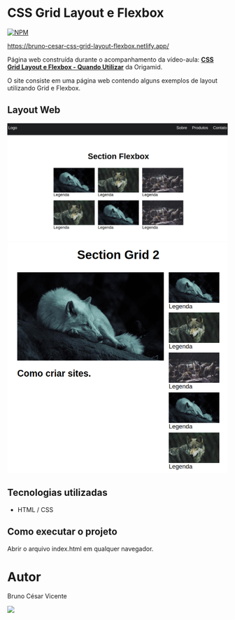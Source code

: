 # CSS Grid Layout e Flexbox 
[![NPM](https://img.shields.io/npm/l/express)](https://github.com/brunocesaromax/css-grid-layout-flexbox/blob/master/LICENSE)

https://bruno-cesar-css-grid-layout-flexbox.netlify.app/

Página web construída durante o acompanhamento da vídeo-aula: __[CSS Grid Layout e Flexbox - Quando Utilizar](https://www.youtube.com/watch?v=x-4z_u8LcGc)__ da Origamid.

O site consiste em uma página web contendo alguns exemplos de layout utilizando Grid e Flexbox.

## Layout Web

![Img 1](https://github.com/brunocesaromax/css-grid-layout-flexbox/blob/master/img/img1.png)
![Img 2](https://github.com/brunocesaromax/css-grid-layout-flexbox/blob/master/img/img2.png)

## Tecnologias utilizadas

- HTML / CSS

## Como executar o projeto

Abrir o arquivo index.html em qualquer navegador.

# Autor

Bruno César Vicente

 <a href="https://www.linkedin.com/in/bruno-cesar-vicente" target="_blank"><img src="https://img.shields.io/badge/-LinkedIn-%230077B5?style=for-the-badge&logo=linkedin&logoColor=white" target="_blank"></a>
